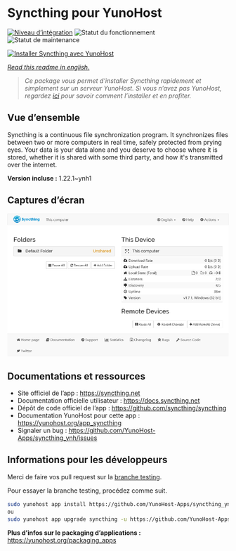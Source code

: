 <!--
N.B.: This README was automatically generated by https://github.com/YunoHost/apps/tree/master/tools/README-generator
It shall NOT be edited by hand.
-->

# Syncthing pour YunoHost

[![Niveau d’intégration](https://dash.yunohost.org/integration/syncthing.svg)](https://dash.yunohost.org/appci/app/syncthing) ![Statut du fonctionnement](https://ci-apps.yunohost.org/ci/badges/syncthing.status.svg) ![Statut de maintenance](https://ci-apps.yunohost.org/ci/badges/syncthing.maintain.svg)

[![Installer Syncthing avec YunoHost](https://install-app.yunohost.org/install-with-yunohost.svg)](https://install-app.yunohost.org/?app=syncthing)

*[Read this readme in english.](./README.md)*

> *Ce package vous permet d’installer Syncthing rapidement et simplement sur un serveur YunoHost.
Si vous n’avez pas YunoHost, regardez [ici](https://yunohost.org/#/install) pour savoir comment l’installer et en profiter.*

## Vue d’ensemble

Syncthing is a continuous file synchronization program. It synchronizes files between two or more computers in real time, safely protected from prying eyes. Your data is your data alone and you deserve to choose where it is stored, whether it is shared with some third party, and how it's transmitted over the internet.


**Version incluse :** 1.22.1~ynh1

## Captures d’écran

![Capture d’écran de Syncthing](./doc/screenshots/screenshot1.png)

## Documentations et ressources

* Site officiel de l’app : <https://syncthing.net>
* Documentation officielle utilisateur : <https://docs.syncthing.net>
* Dépôt de code officiel de l’app : <https://github.com/syncthing/syncthing>
* Documentation YunoHost pour cette app : <https://yunohost.org/app_syncthing>
* Signaler un bug : <https://github.com/YunoHost-Apps/syncthing_ynh/issues>

## Informations pour les développeurs

Merci de faire vos pull request sur la [branche testing](https://github.com/YunoHost-Apps/syncthing_ynh/tree/testing).

Pour essayer la branche testing, procédez comme suit.

``` bash
sudo yunohost app install https://github.com/YunoHost-Apps/syncthing_ynh/tree/testing --debug
ou
sudo yunohost app upgrade syncthing -u https://github.com/YunoHost-Apps/syncthing_ynh/tree/testing --debug
```

**Plus d’infos sur le packaging d’applications :** <https://yunohost.org/packaging_apps>